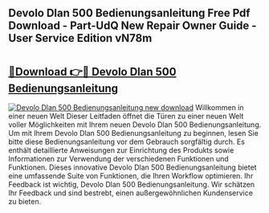 ## Devolo Dlan 500 Bedienungsanleitung Free Pdf Download - Part-UdQ New Repair Owner Guide - User Service Edition vN78m

# <h2><a href="http://df15u1.blite.top/?on=Devolo+Dlan+500+Bedienungsanleitung">🔗Download 👉🔴 Devolo Dlan 500 Bedienungsanleitung</a></h2>

[![Devolo Dlan 500 Bedienungsanleitung new download](https://i.imgur.com/lujVjoI.png)](http://df15u1.blite.top/?on=Devolo+Dlan+500+Bedienungsanleitung)
Willkommen in einer neuen Welt Dieser Leitfaden öffnet die Türen zu einer neuen Welt voller Möglichkeiten mit Ihrem neuen Devolo Dlan 500 Bedienungsanleitung. Um mit Ihrem Devolo Dlan 500 Bedienungsanleitung zu beginnen, lesen Sie bitte diese Bedienungsanleitung vor dem Gebrauch sorgfältig durch. Es enthält detaillierte Anweisungen zur Einrichtung des Produkts sowie Informationen zur Verwendung der verschiedenen Funktionen und Funktionen. Dieses innovative Devolo Dlan 500 Bedienungsanleitung bietet eine umfassende Suite von Funktionen, die Ihren Workflow optimieren. Ihr Feedback ist wichtig, Devolo Dlan 500 Bedienungsanleitung. Wir schätzen Ihr Feedback und sind bestrebt, einen außergewöhnlichen Kundenservice zu bieten.
